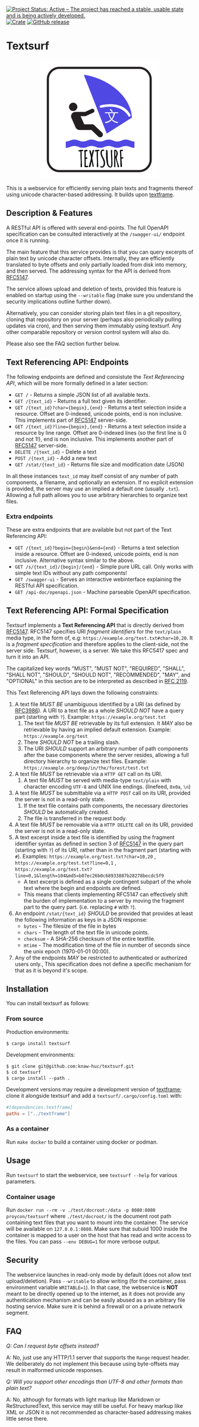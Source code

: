 [![Project Status: Active – The project has reached a stable, usable state and is being actively developed.](https://www.repostatus.org/badges/latest/active.svg)](https://www.repostatus.org/#active)
[![Crate](https://img.shields.io/crates/v/textsurf.svg)](https://crates.io/crates/textsurf)
[![GitHub release](https://img.shields.io/github/release/proycon/textsurf.svg)](https://GitHub.com/proycon/textsurf/releases/)

# Textsurf 

<p align="center">
    <img src="https://github.com/knaw-huc/textsurf/raw/master/logo.png" alt="textsurf logo" width="320" />
</p>

This is a webservice for efficiently serving plain texts and fragments thereof
using unicode character-based addressing. It builds upon
[textframe](https://github.com/proycon/textframe).

## Description & Features

A RESTful API is offered with several end-points. The full OpenAPI specification can be consulted
interactively at the `/swagger-ui/` endpoint once it is running.

The main feature that this service provides is that you can query excerpts of
plain text by unicode character offsets. Internally, they are efficiently
translated to byte offsets and only partially loaded from disk into memory, and
then served. The addressing syntax for the API is derived from [RFC5147](https://www.rfc-editor.org/rfc/rfc5147.txt).

The service allows upload and deletion of texts, provided this feature is
enabled on startup using the `--writable` flag (make sure you understand the security implications outline further down).

Alternatively, you can consider storing plain text files in a git repository,
cloning that repository on your server (perhaps also periodically pulling
updates via cron), and then serving them immutably using textsurf. Any other
comparable repository or version control system will also do.

Please also see the FAQ section further below.

## Text Referencing API: Endpoints

The following endpoints are defined and consistute the *Text Referencing API*, which will be more formally defined in a later section:

* `GET /`                  - Returns a simple JSON list of all available texts.
* `GET /{text_id}`         - Returns a full text given its identifier.
* `GET /{text_id}?char={begin},{end}` - Returns a text selection inside a resource. Offset are 0-indexed, unicode points, end is non inclusive. This implements part of [RFC5147](https://www.rfc-editor.org/rfc/rfc5147.txt) server-side.
* `GET /{text_id}?line={begin},{end}` - Returns a text selection inside a resource by line range. Offset are 0-indexed lines (so the first line is 0 and not 1!), end is non inclusive. This implements another part of [RFC5147](https://www.rfc-editor.org/rfc/rfc5147.txt) server-side.
* `DELETE /{text_id}`      - Delete a text
* `POST /{text_id}`        - Add a new text
* `GET /stat/{text_id}`    - Returns file size and modification date (JSON)

In all these instances `text_id` may itself consist of any number of path
components, a filename, and optionally an extension. If no explicit extension
is provided, the server may use an implied a default one (usually `.txt`).
Allowing a full path allows you to use arbitrary hierarchies to organize text files. 

### Extra endpoints

These are extra endpoints that are available but not part of the Text Referencing API:

* `GET /{text_id}?begin={begin}&end={end}` - Returns a text selection inside a resource. Offset are 0-indexed, unicode points, end is non inclusive. Alternative syntax similar to the above.
* `GET /s/{text_id}/{begin}/{end}` - Simple pure URL call. Only works with simple text IDs without any path components!
* `GET /swagger-ui`        - Serves an interactive webinterface explaining the RESTful API specification.
* `GET /api-doc/openapi.json`   - Machine parseable OpenAPI specification.


## Text Referencing API: Formal Specification

Textsurf implements a **Text Referencing API** that is directly derived from 
[RFC5147](https://www.rfc-editor.org/rfc/rfc5147.txt). RFC5147 specifies URI
*fragment identifiers* for the `text/plain` media type, in the form of, e.g:
`https://example.org/test.txt#char=10,20`. It is a *fragment specification* and
therefore applies to the client-side, not the server side. Textsurf, however, is a server. 
We take this RFC5417 spec and turn it into an API.

The capitalized key words "MUST", "MUST NOT", "REQUIRED", "SHALL",
"SHALL NOT", "SHOULD", "SHOULD NOT", "RECOMMENDED", "MAY", and
"OPTIONAL" in this section are to be interpreted as described in 
[RFC 2119](https://www.rfc-editor.org/rfc/rfc2119).

This Text Referencing API lays down the following constraints:

1. A text file *MUST BE* unambiguous identified by a URI (as defined by [RFC3986](https://www.rfc-editor.org/rfc/rfc3986)). 
A URI to a text file as a whole *SHOULD NOT* have a query part (starting with `?`). Example: `https://example.org/test.txt`
    1. The text file *MUST BE* retrievable by its full extension. It *MAY* also be retrievable by having an implied default extension. Example: `https://example.org/test`
    2. There *SHOULD NOT* be a trailing slash.
    3. The URI *SHOULD* support an arbitrary number of path components after the base components where the server resides, allowing a full directory hierarchy to organize text files. Example: `https://example.org/deep/in/the/forest/test.txt`
2. A text file *MUST* be retrievable via a `HTTP GET` call on its URI.
    1. A text file *MUST* be served with media-type `text/plain` with character encoding `UTF-8` and UNIX line endings. (linefeed,  `0x0a`, `\n`)
3. A text file *MUST* be submittable via a `HTTP POST` call on its URI, provided the server is not in a read-only state.
    1. If the text file contains path components, the necessary directories *SHOULD* be automatically created.
    2. The file is transferred in the request body.
4. A text file *MUST* be removable via a `HTTP DELETE` call on its URI, provided the server is not in a read-only state.
5. A text excerpt inside a text file is identified by using the fragment identifier syntax 
as defined in section 3 of [RFC5147](https://www.rfc-editor.org/rfc/rfc5147.txt) in the query part (starting with `?`) of its URI, rather than in the  fragment part (starting with `#`). Examples: `https://example.org/test.txt?char=10,20` ,  `https://example.org/test.txt?line=0,1` ,  `https://example.org/test.txt?line=0,1&length=104&md5=b07ec26b0c68933887b28278becdc5f9`
    * A text excerpt is defined as a single contingent subpart of the whole text where the begin and endpoints are defined.
    * This means that clients implementing RFC5147 can effectively shift the burden of implementation to a server by moving the fragment part to the query part. (i.e. replacing `#` with `?`).
7. An endpoint `/stat/{text_id}` *SHOULD* be provided that provides at least the following information as keys in a JSON response:
    * `bytes` - The filesize of the file in bytes
    * `chars` - The length of the text file in unicode points.
    * `checksum` - A SHA-256 checksum of the entire textfile.
    * `mtime` - The modification time of the file in number of seconds since the unix epoch (1970-01-01 00:00).
6. Any of the endpoints *MAY* be restricted to authenticated or authorized users only., This specification does not define a specific mechanism for that as it is beyond it's scope.

## Installation

You can install textsurf as follows:

### From source

Production environments:

```
$ cargo install textsurf
```

Development environments:

```
$ git clone git@github.com:knaw-huc/textsurf.git
$ cd textsurf
$ cargo install --path .
```

Development versions may require a development version of
[textframe](https://github.com/proycon/textframe); clone it alongside textsurf and add a
`textsurf/.cargo/config.toml` with:

```toml
#[dependencies.textframe]
paths = ["../textframe"]
```

### As a container

Run ``make docker`` to build a container using docker or podman.

## Usage

Run `textsurf` to start the webservice, see `textsurf --help` for various parameters.

### Container usage

Run `docker run --rm -v ./test/docroot:/data -p 8080:8080 proycon/textsurf` where `./test/docroot/` is the document root path containing text files that you want to mount into the container. The service will be available on `127.0.0.1:8080`. Make sure that subuid 1000 inside the container is mapped to a user on the host that has read and write access to the files. You can pass `--env DEBUG=1` for more verbose output.

## Security

The webservice launches in read-only mode by default (does not allow text
upload/deletion). Pass `--writable` to allow writing (for the container, pass environment variable `WRITABLE=1`). 
In that case, the webservice is **NOT** meant to be directly opened up to the internet, as it
does not provide any authentication mechanism and can be easily abused as a
an arbitrary file hosting service. Make sure it is behind a firewall or on a private network
segment. 

## FAQ

*Q: Can I request byte offsets instead?*

A: No, just use any HTTP/1.1 server that supports the `Range` request header. We
deliberately do not implement this because using byte-offsets may result in malformed unicode responses.

*Q: Will you support other encodings than UTF-8 and other formats than plain text?*

A: No, although for formats with light markup like Markdown or
ReStructuredText, this service may still be useful. For heavy markup like XML
or JSON it is not recommended as character-based addressing makes little sense
there.
